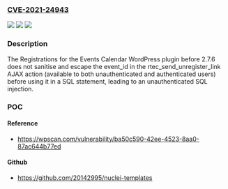 ### [CVE-2021-24943](https://cve.mitre.org/cgi-bin/cvename.cgi?name=CVE-2021-24943)
![](https://img.shields.io/static/v1?label=Product&message=Registrations%20for%20the%20Events%20Calendar%20%E2%80%93%20Event%20Registration%20Plugin&color=blue)
![](https://img.shields.io/static/v1?label=Version&message=2.7.6%3C%202.7.6%20&color=brighgreen)
![](https://img.shields.io/static/v1?label=Vulnerability&message=CWE-89%20SQL%20Injection&color=brighgreen)

### Description

The Registrations for the Events Calendar WordPress plugin before 2.7.6 does not sanitise and escape the event_id in the rtec_send_unregister_link AJAX action (available to both unauthenticated and authenticated users) before using it in a SQL statement, leading to an unauthenticated SQL injection.

### POC

#### Reference
- https://wpscan.com/vulnerability/ba50c590-42ee-4523-8aa0-87ac644b77ed

#### Github
- https://github.com/20142995/nuclei-templates

